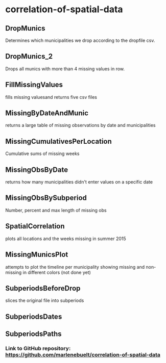 # correlation-of-spatial-data

## DropMunics
Determines which municipalities we drop according to the dropfile csv.

## DropMunics_2
Drops all munics with more than 4 missing values in row.

## FillMissingValues
fills missing valuesand returns five csv files

## MissingByDateAndMunic
returns a large table of missing observations by date and municipalities

## MissingCumulativesPerLocation
Cumulative sums of missing weeks

## MissingObsByDate
returns how many municipalities didn't enter values on a specific date

## MissingObsBySubperiod
Number, percent and max length of missing obs

## SpatialCorrelation
plots all locations and the weeks missing in summer 2015

## MissingMunicsPlot
attempts to plot the timeline per municipality showing missing and non-missing in different colors (not done yet)

## SubperiodsBeforeDrop
slices the original file into subperiods

## SubperiodsDates

## SubperiodsPaths

### Link to GitHub repository: https://github.com/marlenebuelt/correlation-of-spatial-data